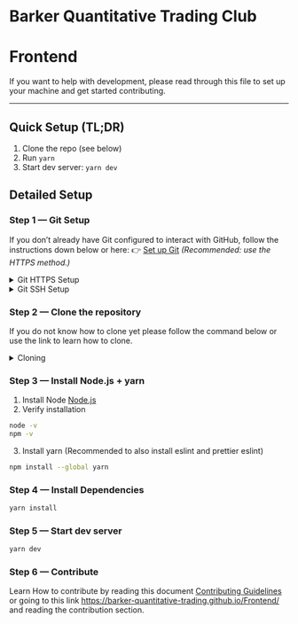 # Barker Quantitative Trading Club
# Frontend
If you want to help with development, please read through this file to set up your machine and get started contributing.

---
## Quick Setup (TL;DR)
1. Clone the repo (see below)
2. Run `yarn`
3. Start dev server: `yarn dev`

## Detailed Setup

### Step 1 — Git Setup
If you don’t already have Git configured to interact with GitHub, follow the instructions down below or here:
👉 [Set up Git](https://docs.github.com/en/get-started/git-basics/set-up-git)
*(Recommended: use the HTTPS method.)*

<details>
  <summary>Git HTTPS Setup</summary>
  
  1. Make sure Git is installed:  
     - `git --version`  

  2. Configure your Git username and email:  
     - `git config --global user.name "Your Name"`  
     - `git config --global user.email "your_email@example.com"`  

  3. If prompted, log in with your GitHub username and password or use a [personal access token](https://docs.github.com/en/authentication/keeping-your-account-and-data-secure/creating-a-personal-access-token) instead of a password.  
</details>
<details>
  <summary>Git SSH Setup</summary>
  
  1. Generate a new SSH key:
     ```bash
     ssh-keygen -t ed25519 -C "your_email@example.com"
     ```
     Press enter for all prompts.
  
  2. Copy your public key:
     ```bash
     pbcopy < ~/.ssh/id_ed25519.pub
     ```
  
  3. Add the SSH key to GitHub:
     - Go to [GitHub SSH Keys](https://github.com/settings/keys)  
     - Click **"New SSH Key"**, paste the copied key, and save.
  
  4. Verify the connection:
     ```bash
     ssh -T git@github.com
     ```
</details>


### Step 2 — Clone the repository

If you do not know how to clone yet please follow the command below or use the link to learn how to clone.

<details>
  <summary>Cloning</summary>
  
  Run:
  ```bash
  git clone git@github.com:Barker-Quantitative-Trading/Frontend.git
  ```
[How to clone repositories](https://docs.github.com/en/repositories/creating-and-managing-repositories/cloning-a-repository)

</details>

### Step 3 — Install Node.js + yarn 
1. Install Node [Node.js](https://nodejs.org/en/)
2. Verify installation
```bash
node -v
npm -v
```
3. Install yarn (Recommended to also install eslint and prettier eslint)
```bash
npm install --global yarn
```

### Step 4 — Install Dependencies
```bash
yarn install
```

### Step 5 — Start dev server
```bash 
yarn dev
```

### Step 6 — Contribute
Learn How to contribute by reading this document [Contributing Guidelines](./docs/CONTRIBUTING.md) or going to this link https://barker-quantitative-trading.github.io/Frontend/ and reading the contribution section.

